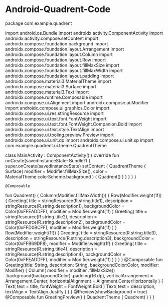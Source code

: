 # Android-Quadrent-Code
package com.example.quadrent

import android.os.Bundle
import androidx.activity.ComponentActivity
import androidx.activity.compose.setContent
import androidx.compose.foundation.background
import androidx.compose.foundation.layout.Arrangement
import androidx.compose.foundation.layout.Column
import androidx.compose.foundation.layout.Row
import androidx.compose.foundation.layout.fillMaxSize
import androidx.compose.foundation.layout.fillMaxWidth
import androidx.compose.foundation.layout.padding
import androidx.compose.material3.MaterialTheme
import androidx.compose.material3.Surface
import androidx.compose.material3.Text
import androidx.compose.runtime.Composable
import androidx.compose.ui.Alignment
import androidx.compose.ui.Modifier
import androidx.compose.ui.graphics.Color
import androidx.compose.ui.res.stringResource
import androidx.compose.ui.text.font.FontWeight
import androidx.compose.ui.text.font.FontWeight.Companion.Bold
import androidx.compose.ui.text.style.TextAlign
import androidx.compose.ui.tooling.preview.Preview
import androidx.compose.ui.unit.dp
import androidx.compose.ui.unit.sp
import com.example.quadrent.ui.theme.QuadrentTheme

class MainActivity : ComponentActivity() {
    override fun onCreate(savedInstanceState: Bundle?) {
        super.onCreate(savedInstanceState)
        setContent {
            QuadrentTheme {
                Surface(
                    modifier = Modifier.fillMaxSize(),
                    color = MaterialTheme.colorScheme.background
                ) {
                    Quadrent()
                }
            }
        }
    }
}

    @Composable
fun Quadrent() {
    Column(Modifier.fillMaxWidth()) {
        Row(Modifier.weight(1f)) {
            Greeting(
                title = stringResource(R.string.title1),
                description = stringResource(R.string.description1),
                backgroundColor = Color(0xFFEADDFF),
                modifier = Modifier.weight(1f)
            )
            Greeting(
                title = stringResource(R.string.title2),
                description = stringResource(R.string.description2),
                backgroundColor = Color(0xFFD0BCFF),
                modifier = Modifier.weight(1f)
                )
        }
        Row(Modifier.weight(1f)) {
            Greeting(
                title = stringResource(R.string.title3),
                description = stringResource(R.string.description3),
                backgroundColor = Color(0xFFB69DF8),
                modifier = Modifier.weight(1f)
            )
            Greeting(
                title = stringResource(R.string.title4),
                description = stringResource(R.string.description4),
                backgroundColor = Color(0xFFEADDFF),
                modifier = Modifier.weight(1f)
            )
        }
    }
}
@Composable
fun Greeting(title: String, description: String, backgroundColor:Color, modifier: Modifier) {
    Column(
        modifier = modifier
            .fillMaxSize()
            .background(backgroundColor)
            .padding(16.dp),
        verticalArrangement = Arrangement.Center,
        horizontalAlignment = Alignment.CenterHorizontally
    ) {
        Text(
            text = title,
            fontWeight = FontWeight.Bold
        )
        Text(
            text = description,
            textAlign = TextAlign.Justify
        )
    }
}
    @Preview(showBackground = true)
    @Composable
    fun GreetingPreview() {
        QuadrentTheme {
            Quadrent(
            )
        }
    }
